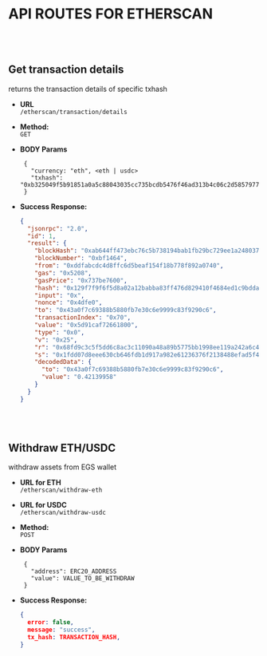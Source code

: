 # API ROUTES FOR ETHERSCAN

<br />
<br />

## **Get transaction details**

returns the transaction details of specific txhash

- **URL** <br />
  `/etherscan/transaction/details`

- **Method:** <br />
  `GET`

- **BODY Params** <br />
  ```text
   {
     "currency: "eth", <eth | usdc>
     "txhash": "0xb325049f5b91851a0a5c88043035cc735bcdb5476f46ad313b4c06c2d5857977"
   }
  ```
- **Success Response:**
  ```json
  {
    "jsonrpc": "2.0",
    "id": 1,
    "result": {
      "blockHash": "0xab644ff473ebc76c5b738194bab1fb29bc729ee1a248037678e6ffcf4790ee26",
      "blockNumber": "0xbf1464",
      "from": "0xddfabcdc4d8ffc6d5beaf154f18b778f892a0740",
      "gas": "0x5208",
      "gasPrice": "0x737be7600",
      "hash": "0x129f7f9f6f5d8a02a12babba83ff476d829410f4684ed1c9bdda5722a22d509f",
      "input": "0x",
      "nonce": "0x4dfe0",
      "to": "0x43a0f7c69388b5880fb7e30c6e9999c83f9290c6",
      "transactionIndex": "0x70",
      "value": "0x5d91caf72661800",
      "type": "0x0",
      "v": "0x25",
      "r": "0x68fd9c3c5f5dd6c8ac3c11090a48a89b5775bb1998ee119a242a6c4de29c9f2f",
      "s": "0x1fdd07d8eee630cb646fdb1d917a982e61236376f2138488efad5f45e58e5b00",
      "decodedData": {
        "to": "0x43a0f7c69388b5880fb7e30c6e9999c83f9290c6",
        "value": "0.42139958"
      }
    }
  }
  ```

<br />
<br />

## **Withdraw ETH/USDC**

withdraw assets from EGS wallet

- **URL for ETH** <br />
  `/etherscan/withdraw-eth`
- **URL for USDC** <br />
  `/etherscan/withdraw-usdc`

- **Method:** <br />
  `POST`

- **BODY Params** <br />
  ```text
   {
     "address": ERC20_ADDRESS
     "value": VALUE_TO_BE_WITHDRAW
   }
  ```
- **Success Response:**
  ```json
  {
    error: false,
    message: "success",
    tx_hash: TRANSACTION_HASH,
  }
  ```
  
